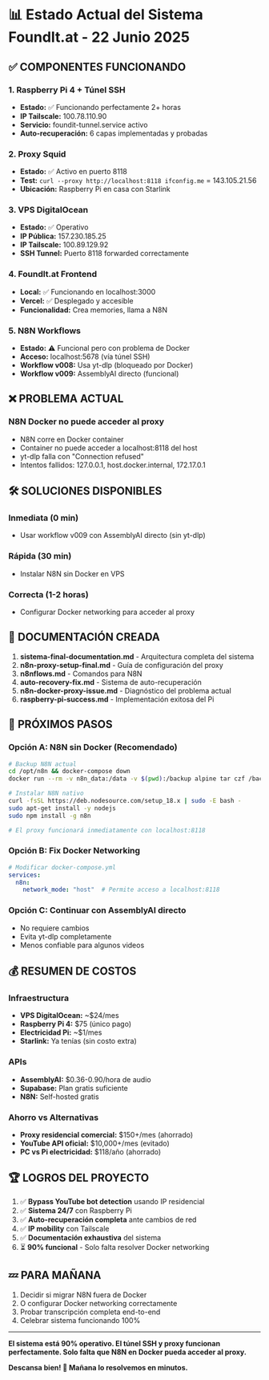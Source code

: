# 📊 Estado Actual del Sistema FoundIt.at - 22 Junio 2025

## ✅ COMPONENTES FUNCIONANDO

### 1. **Raspberry Pi 4 + Túnel SSH**
- **Estado:** ✅ Funcionando perfectamente 2+ horas
- **IP Tailscale:** 100.78.110.90
- **Servicio:** foundit-tunnel.service activo
- **Auto-recuperación:** 6 capas implementadas y probadas

### 2. **Proxy Squid**
- **Estado:** ✅ Activo en puerto 8118
- **Test:** `curl --proxy http://localhost:8118 ifconfig.me` = 143.105.21.56
- **Ubicación:** Raspberry Pi en casa con Starlink

### 3. **VPS DigitalOcean**
- **Estado:** ✅ Operativo
- **IP Pública:** 157.230.185.25
- **IP Tailscale:** 100.89.129.92
- **SSH Tunnel:** Puerto 8118 forwarded correctamente

### 4. **FoundIt.at Frontend**
- **Local:** ✅ Funcionando en localhost:3000
- **Vercel:** ✅ Desplegado y accesible
- **Funcionalidad:** Crea memories, llama a N8N

### 5. **N8N Workflows**
- **Estado:** ⚠️ Funcional pero con problema de Docker
- **Acceso:** localhost:5678 (vía túnel SSH)
- **Workflow v008:** Usa yt-dlp (bloqueado por Docker)
- **Workflow v009:** AssemblyAI directo (funcional)

## ❌ PROBLEMA ACTUAL

### **N8N Docker no puede acceder al proxy**
- N8N corre en Docker container
- Container no puede acceder a localhost:8118 del host
- yt-dlp falla con "Connection refused"
- Intentos fallidos: 127.0.0.1, host.docker.internal, 172.17.0.1

## 🛠️ SOLUCIONES DISPONIBLES

### **Inmediata (0 min)**
- Usar workflow v009 con AssemblyAI directo (sin yt-dlp)

### **Rápida (30 min)**
- Instalar N8N sin Docker en VPS

### **Correcta (1-2 horas)**
- Configurar Docker networking para acceder al proxy

## 📁 DOCUMENTACIÓN CREADA

1. **sistema-final-documentation.md** - Arquitectura completa del sistema
2. **n8n-proxy-setup-final.md** - Guía de configuración del proxy
3. **n8nflows.md** - Comandos para N8N
4. **auto-recovery-fix.md** - Sistema de auto-recuperación
5. **n8n-docker-proxy-issue.md** - Diagnóstico del problema actual
6. **raspberry-pi-success.md** - Implementación exitosa del Pi

## 🎯 PRÓXIMOS PASOS

### Opción A: N8N sin Docker (Recomendado)
```bash
# Backup N8N actual
cd /opt/n8n && docker-compose down
docker run --rm -v n8n_data:/data -v $(pwd):/backup alpine tar czf /backup/n8n-backup.tar.gz /data

# Instalar N8N nativo
curl -fsSL https://deb.nodesource.com/setup_18.x | sudo -E bash -
sudo apt-get install -y nodejs
sudo npm install -g n8n

# El proxy funcionará inmediatamente con localhost:8118
```

### Opción B: Fix Docker Networking
```yaml
# Modificar docker-compose.yml
services:
  n8n:
    network_mode: "host"  # Permite acceso a localhost:8118
```

### Opción C: Continuar con AssemblyAI directo
- No requiere cambios
- Evita yt-dlp completamente
- Menos confiable para algunos videos

## 💰 RESUMEN DE COSTOS

### Infraestructura
- **VPS DigitalOcean:** ~$24/mes
- **Raspberry Pi 4:** $75 (único pago)
- **Electricidad Pi:** ~$1/mes
- **Starlink:** Ya tenías (sin costo extra)

### APIs
- **AssemblyAI:** $0.36-0.90/hora de audio
- **Supabase:** Plan gratis suficiente
- **N8N:** Self-hosted gratis

### Ahorro vs Alternativas
- **Proxy residencial comercial:** $150+/mes (ahorrado)
- **YouTube API oficial:** $10,000+/mes (evitado)
- **PC vs Pi electricidad:** $118/año (ahorrado)

## 🏆 LOGROS DEL PROYECTO

1. ✅ **Bypass YouTube bot detection** usando IP residencial
2. ✅ **Sistema 24/7** con Raspberry Pi
3. ✅ **Auto-recuperación completa** ante cambios de red
4. ✅ **IP mobility** con Tailscale
5. ✅ **Documentación exhaustiva** del sistema
6. ⏳ **90% funcional** - Solo falta resolver Docker networking

## 💤 PARA MAÑANA

1. Decidir si migrar N8N fuera de Docker
2. O configurar Docker networking correctamente
3. Probar transcripción completa end-to-end
4. Celebrar sistema funcionando 100%

---

**El sistema está 90% operativo. El túnel SSH y proxy funcionan perfectamente. Solo falta que N8N en Docker pueda acceder al proxy.**

**Descansa bien! 🌙 Mañana lo resolvemos en minutos.**